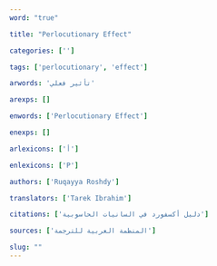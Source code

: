 ```yaml
---
word: "true"

title: "Perlocutionary Effect"

categories: ['']

tags: ['perlocutionary', 'effect']

arwords: 'تأثير فعلي'

arexps: []

enwords: ['Perlocutionary Effect']

enexps: []

arlexicons: ['أ']

enlexicons: ['P']

authors: ['Ruqayya Roshdy']

translators: ['Tarek Ibrahim']

citations: ['دليل أكسفورد في السانيات الحاسوبية']

sources: ['المنظمة العربية للترجمة']

slug: ""
---
```

